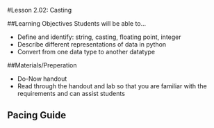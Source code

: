 #Lesson 2.02: Casting

##Learning Objectives
Students will be able to... 
* Define and identify: string, casting, floating point, integer
* Describe different representations of data in python 
* Convert from one data type to another datatype

##Materials/Preperation
* Do-Now handout
* Read through the handout and lab so that you are familiar with the requirements and can assist students

## Pacing Guide


